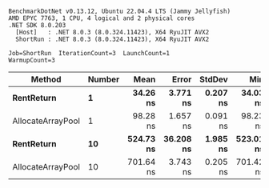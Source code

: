 ```

BenchmarkDotNet v0.13.12, Ubuntu 22.04.4 LTS (Jammy Jellyfish)
AMD EPYC 7763, 1 CPU, 4 logical and 2 physical cores
.NET SDK 8.0.203
  [Host]   : .NET 8.0.3 (8.0.324.11423), X64 RyuJIT AVX2
  ShortRun : .NET 8.0.3 (8.0.324.11423), X64 RyuJIT AVX2

Job=ShortRun  IterationCount=3  LaunchCount=1  
WarmupCount=3  

```
| Method            | Number | Mean      | Error     | StdDev   | Min       | Max       | Allocated |
|------------------ |------- |----------:|----------:|---------:|----------:|----------:|----------:|
| **RentReturn**        | **1**      |  **34.26 ns** |  **3.771 ns** | **0.207 ns** |  **34.03 ns** |  **34.42 ns** |         **-** |
| AllocateArrayPool | 1      |  98.28 ns |  1.657 ns | 0.091 ns |  98.23 ns |  98.39 ns |         - |
| **RentReturn**        | **10**     | **524.73 ns** | **36.208 ns** | **1.985 ns** | **523.01 ns** | **526.90 ns** |         **-** |
| AllocateArrayPool | 10     | 701.64 ns |  3.743 ns | 0.205 ns | 701.42 ns | 701.83 ns |         - |

